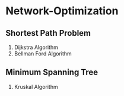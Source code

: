 # Network-Optimization

<h2> Shortest Path Problem </h2>

1. Dijkstra Algorithm
2. Bellman Ford Algorithm


<h2> Minimum Spanning Tree</h2>

1. Kruskal Algorithm
